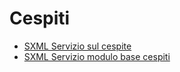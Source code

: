 # Cespiti
- [SXML Servizio sul cespite](Sorgenti/MB/DOC_SER/A5SER_01.md)
- [SXML Servizio modulo base cespiti](Sorgenti/MB/DOC_SER/A5SER_02.md)
